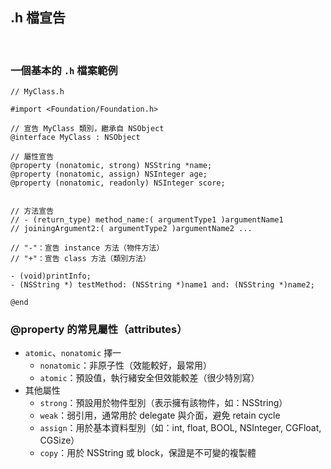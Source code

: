 ## .h 檔宣告
<br />


### 一個基本的 `.h` 檔案範例
```objc
// MyClass.h

#import <Foundation/Foundation.h>

// 宣告 MyClass 類別，繼承自 NSObject
@interface MyClass : NSObject

// 屬性宣告
@property (nonatomic, strong) NSString *name;
@property (nonatomic, assign) NSInteger age;
@property (nonatomic, readonly) NSInteger score;


// 方法宣告
// - (return_type) method_name:( argumentType1 )argumentName1 
// joiningArgument2:( argumentType2 )argumentName2 ... 

// "-"：宣告 instance 方法（物件方法）
// "+"：宣告 class 方法（類別方法）

- (void)printInfo;
- (NSString *) testMethod: (NSString *)name1 and: (NSString *)name2;

@end
```



### @property 的常見屬性（attributes）

- `atomic`、`nonatomic` 擇一
   * `nonatomic`：非原子性（效能較好，最常用）
   * `atomic`：預設值，執行緒安全但效能較差（很少特別寫）
- 其他屬性
   * `strong`：預設用於物件型別（表示擁有該物件，如：NSString）
   * `weak`：弱引用，通常用於 delegate 與介面，避免 retain cycle
   * `assign`：用於基本資料型別（如：int, float, BOOL, NSInteger, CGFloat, CGSize）
   * `copy`：用於 NSString 或 block，保證是不可變的複製體



